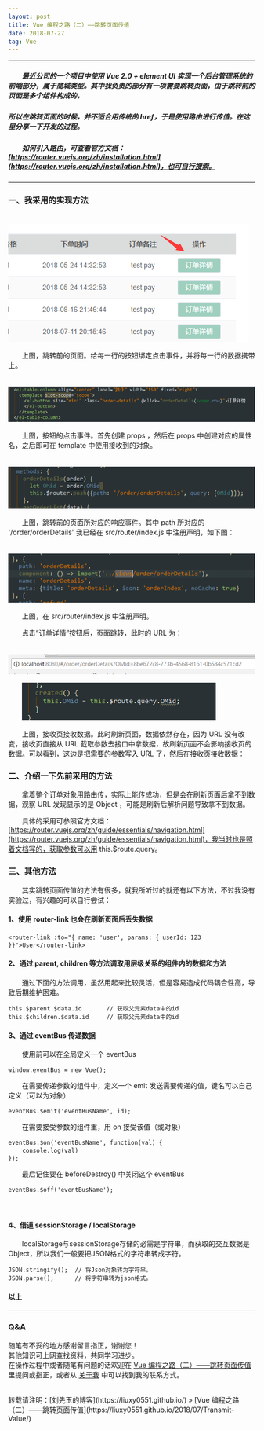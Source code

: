 ```yaml
---
layout: post
title: Vue 编程之路（二）——跳转页面传值
date: 2018-07-27
tag: Vue
---
```


___
##### 　　最近公司的一个项目中使用 Vue 2.0 + element UI 实现一个后台管理系统的前端部分，属于商城类型。其中我负责的部分有一项需要跳转页面，由于跳转前的页面是多个组件构成的，
##### 所以在跳转页面的时候，并不适合用传统的 href，于是使用路由进行传值。在这里分享一下开发的过程。

##### 　　如何引入路由，可查看官方文档：[https://router.vuejs.org/zh/installation.html](https://router.vuejs.org/zh/installation.html)，也可自行搜索。

___

### 一、我采用的实现方法

　　![](/images/posts/Transmit-Value/1.png)

　　上图，跳转前的页面。给每一行的按钮绑定点击事件，并将每一行的数据携带上。

　　![](/images/posts/Transmit-Value/5.png)

　　上图，按钮的点击事件。首先创建 props ，然后在 props 中创建对应的属性名，之后即可在 template 中使用接收到的对象。

　　![](/images/posts/Transmit-Value/3.png)

　　上图，跳转前的页面所对应的响应事件。其中 path 所对应的 '/order/orderDetails' 我已经在 src/router/index.js 中注册声明，如下图：

　　![](/images/posts/Transmit-Value/4.png)

　　上图，在 src/router/index.js 中注册声明。

　　点击“订单详情”按钮后，页面跳转，此时的 URL 为：

　　![](/images/posts/Transmit-Value/2.png)

　　![](/images/posts/Transmit-Value/6.png)

　　上图，接收页接收数据。此时刷新页面，数据依然存在，因为 URL 没有改变，接收页直接从 URL 截取参数去接口中拿数据，故刷新页面不会影响接收页的数据。可以看到，这边是把需要的参数写入 URL 了，然后在接收页接收数据：


### 二、介绍一下先前采用的方法

　　拿着整个订单对象用路由传，实际上能传成功，但是会在刷新页面后拿不到数据，观察 URL 发现显示的是 Object ，可能是刷新后解析问题导致拿不到数据。
  
　　具体的采用可参照官方文档：[https://router.vuejs.org/zh/guide/essentials/navigation.html](https://router.vuejs.org/zh/guide/essentials/navigation.html)，我当时也是照着文档写的，获取参数可以用 this.$route.query。


### 三、其他方法

　　其实跳转页面传值的方法有很多，就我所听过的就还有以下方法，不过我没有实验过，有兴趣的可以自行尝试：
  
#### 1、使用 router-link 也会在刷新页面后丢失数据

    <router-link :to="{ name: 'user', params: { userId: 123 }}">User</router-link>

#### 2、通过 parent, children 等方法调取用层级关系的组件内的数据和方法
    
　　通过下面的方法调用，虽然用起来比较灵活，但是容易造成代码耦合性高，导致后期维护困难。

    this.$parent.$data.id       // 获取父元素data中的id
    this.$children.$data.id     // 获取父元素data中的id

#### 3、通过 eventBus 传递数据

　　使用前可以在全局定义一个 eventBus

    window.eventBus = new Vue();
    
    
　　在需要传递参数的组件中，定义一个 emit 发送需要传递的值，键名可以自己定义（可以为对象）
    
    eventBus.$emit('eventBusName', id);
    
    
　　在需要接受参数的组件重，用 on 接受该值（或对象）
    
    eventBus.$on('eventBusName', function(val) {
        console.log(val)
    });
    
　　最后记住要在 beforeDestroy() 中关闭这个 eventBus
    
    eventBus.$off('eventBusName');
　　
#### 4、借道 sessionStorage / localStorage

　　localStorage与sessionStorage存储的必需是字符串，而获取的交互数据是Object，所以我们一般要把JSON格式的字符串转成字符。

    JSON.stringify();  // 将Json对象转为字符串。
    JSON.parse();      // 将字符串转为json格式。
 


#### 以上

___
### Q&A

随笔有不妥的地方感谢留言指正，谢谢您！  
其他知识可上网查找资料，共同学习进步。  
在操作过程中或者随笔有问题的话欢迎在 [Vue 编程之路（二）——跳转页面传值](https://liuxy0551.github.io/2018/07/Transmit-Value/) 里提问或指正，或者从 [关于我](https://liuxy0551.github.io/about/) 中可以找到我的联系方式。


<br>
转载请注明：[刘先玉的博客](https://liuxy0551.github.io/) » [Vue 编程之路（二）——跳转页面传值](https://liuxy0551.github.io/2018/07/Transmit-Value/)
